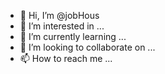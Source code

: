 - 👋 Hi, I’m @jobHous
- 👀 I’m interested in ...
- 🌱 I’m currently learning ...
- 💞️ I’m looking to collaborate on ...
- 📫 How to reach me ...

<!---
jobHous/jobHous is a ✨ special ✨ repository because its `README.md` (this file) appears on your GitHub profile.
You can click the Preview link to take a look at your changes.
--->
